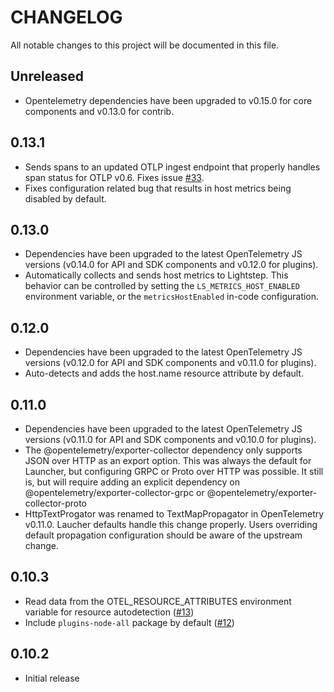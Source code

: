 # CHANGELOG

All notable changes to this project will be documented in this file.

## Unreleased
* Opentelemetry dependencies have been upgraded to v0.15.0 for core components
  and v0.13.0 for contrib.

## 0.13.1

* Sends spans to an updated OTLP ingest endpoint that properly handles span
  status for OTLP v0.6. Fixes issue [#33](https://github.com/lightstep/otel-launcher-node/issues/33).
* Fixes configuration related bug that results in host metrics being disabled
  by default.

## 0.13.0

* Dependencies have been upgraded to the latest OpenTelemetry JS versions
  (v0.14.0 for API and SDK components and v0.12.0 for plugins).
* Automatically collects and sends host metrics to Lightstep. This behavior can
  be controlled by setting the `LS_METRICS_HOST_ENABLED` environment variable,
  or the `metricsHostEnabled` in-code configuration.

## 0.12.0
* Dependencies have been upgraded to the latest OpenTelemetry JS versions 
  (v0.12.0 for API and SDK components and v0.11.0 for plugins).
* Auto-detects and adds the host.name resource attribute by default.

## 0.11.0

* Dependencies have been upgraded to the latest OpenTelemetry JS versions 
  (v0.11.0 for API and SDK components and v0.10.0 for plugins).
* The @opentelemetry/exporter-collector dependency only supports JSON over
  HTTP as an export option. This was always the default for Launcher, but
  configuring GRPC or Proto over HTTP was possible. It still is, but will 
  require adding an explicit dependency on @opentelemetry/exporter-collector-grpc 
  or @opentelemetry/exporter-collector-proto
* HttpTextProgator was renamed to TextMapPropagator in OpenTelemetry v0.11.0.
  Laucher defaults handle this change properly. Users overriding default
  propagation configuration should be aware of the upstream change.

## 0.10.3

* Read data from the OTEL_RESOURCE_ATTRIBUTES environment variable for resource
  autodetection ([#13](https://github.com/lightstep/otel-launcher-node/pull/13))
* Include `plugins-node-all` package by default ([#12](https://github.com/lightstep/otel-launcher-node/pull/12))

## 0.10.2

* Initial release